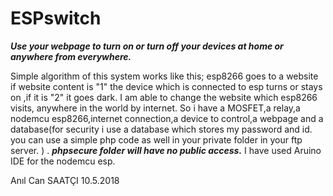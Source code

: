 # ESPswitch
***Use your webpage to turn on or turn off your devices at home or anywhere from everywhere.***

Simple algorithm of this system works like this;
esp8266 goes to a website if website content is "1" the device which is connected to esp turns or stays on ,if it is "2" it goes dark.
I am able to change the website which esp8266 visits, anywhere in the world by internet.
So i have a MOSFET,a relay,a nodemcu esp8266,internet connection,a device to control,a webpage and a database(for security i use a database which stores my password and id. you can use a simple php code as well in your private folder in your ftp server. ) .
***phpsecure folder will have no public access.*** 
I have used Aruino IDE for the nodemcu esp.


Anıl Can SAATÇI 10.5.2018


